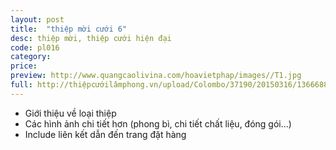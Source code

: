 ```yaml
---
layout: post
title:  "thiệp mời cưới 6"
desc: thiệp mời, thiệp cưới hiện đại
code: pl016
category:
price:
preview: http://www.quangcaolivina.com/hoavietphap/images//T1.jpg
full: http://thiệpcướilâmphong.vn/upload/Colombo/37190/20150316/136668865425282.jpg
---
```


- Giới thiệu về loại thiệp
- Các hình ảnh chi tiết hơn (phong bì, chi tiết chất liệu, đóng gói...)
- Include liên kết dẫn đến trang đặt hàng
